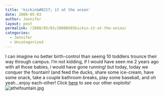```yaml
---
title: 'kickin&#8217; it at the union'
date: 2008-05-03
author: Jennifer
layout: post
permalink: /2008/05/03/20080503kickin-it-at-the-union/
categories:
  - Jennifer
  - Uncategorized
---
```

I can imagine no better birth-control than seeing 10 toddlers trounce their way through campus. I&#8217;m not kidding, if I would have seen me 2 years ago with all those babies, i would have gone running! but today, today we conquer the fountain! (and feed the ducks, share some ice-cream, have some snack, take a couple bathroom breaks, play some baseball, and oh yeah&#8230;enjoy each-other! Click [here](http://www.flickr.com/photos/jenniferandJennifers_photos/sets/72157604828898128/ "here") to see our other exploits!<img id="image230" alt="athefountain.jpg" src="http://static.squarespace.com/static/50db6bb3e4b015296cd43789/50dfa5b1e4b0dc6320e0b5ea/50dfa5b1e4b0dc6320e0b6bb/1209648700000/?format=original" />
